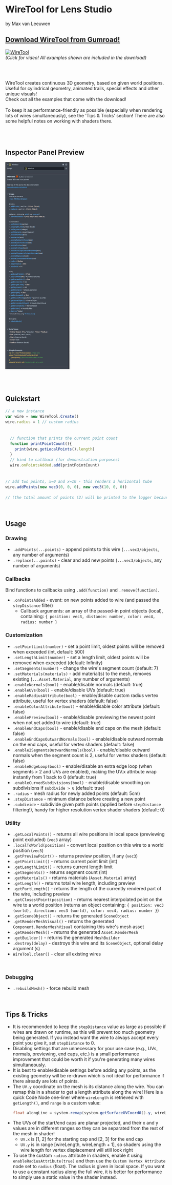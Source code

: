 # WireTool for Lens Studio
by Max van Leeuwen


## [Download WireTool from Gumroad!](https://maxvanleeuwen.gumroad.com/l/wiretool)  


[![WireTool](https://img.youtube.com/vi/k_39vDHRVzs/0.jpg)](https://www.youtube.com/watch?v=k_39vDHRVzs)
<br><i>(Click for video! All examples shown are included in the download)</i><br>

<br><br>

WireTool creates continuous 3D geometry, based on given world positions.
<br>Useful for cylindrical geometry, animated trails, special effects and other unique visuals!
<br>
Check out all the examples that come with the download!
<br><br>
To keep it as performance-friendly as possible (especially when rendering lots of wires simultaneously), see the 'Tips & Tricks' section! There are also some helpful notes on working with shaders there.

<br><br>

## Inspector Panel Preview

<img src="https://github.com/max-van-leeuwen/SnapLensStudio-WireTool/blob/main/WireTool%20Inspector.jpg" width="200">

<br><br>

## Quickstart

```javascript
// a new instance
var wire = new WireTool.Create()
wire.radius = 1 // custom radius


  // function that prints the current point count
  function printPointCount(){
    print(wire.getLocalPoints().length)
  }
  // bind to callback (for demonstration purposes)
  wire.onPointsAdded.add(printPointCount)


// add two points, x=0 and x=10 - this renders a horizontal tube
wire.addPoints(new vec3(0, 0, 0), new vec3(10, 0, 0))

// (the total amount of points (2) will be printed to the logger because of the callback)
```

<br>

## Usage

### Drawing

- `.addPoints(...points)` - append points to this wire (`...vec3/objects`, any number of arguments)
- `.replace(...points)` - clear and add new points (`...vec3/objects`, any number of arguments)

### Callbacks

Bind functions to callbacks using `.add(function)` and `.remove(function)`.

- `.onPointsAdded` - event: on new points added to wire (and passed the `stepDistance` filter)
  - Callback arguments: an array of the passed-in point objects (local), containing: `{ position: vec3, distance: number, color: vec4, radius: number }`

### Customization

- `.setPointLimit(number)` - set a point limit, oldest points will be removed when exceeded (int, default: 500)
- `.setLengthLimit(number)` - set a length limit, oldest points will be removed when exceeded (default: Infinity)
- `.setSegments(number)` - change the wire's segment count (default: 7)
- `.setMaterials(materials)` - add material(s) to the mesh, removes existing (`...Asset.Material`, any number of arguments)
- `.enableNormals(bool)` - enable/disable normals (default: true)
- `.enableUVs(bool)` - enable/disable UVs (default: true)
- `.enableRadiusAttribute(bool)` - enable/disable custom radius vertex attribute, useful for vertex shaders (default: false)
- `.enableColorAttribute(bool)` - enable/disable color attribute (default: false)
- `.enablePreview(bool)` - enable/disable previewing the newest point when not yet added to wire (default: true)
- `.enableEndCaps(bool)` - enable/disable end caps on the mesh (default: false)
- `.enableEndCapsOutwardNormals(bool)` - enable/disable outward normals on the end caps, useful for vertex shaders (default: false)
- `.enable2SegmentsOutwardNormals(bool)` - enable/disable outward normals when the segment count is 2, useful for vertex shaders (default: false)
- `.enableEdgeLoop(bool)` - enable/disable an extra edge loop (when segments > 2 and UVs are enabled), making the UV.x attribute wrap instantly from 1 back to 0 (default: true)
- `.enableCurvedSubdivisions(bool)` - enable/disable smoothing on subdivisions if `subdivide > 0` (default: true)
- `.radius` - mesh radius for newly added points (default: 5cm)
- `.stepDistance` - minimum distance before creating a new point
- `.subdivide` - subdivide given path points (applied before `stepDistance` filtering!), handy for higher resolution vertex shader shaders (default: 0)

### Utility

- `.getLocalPoints()` - returns all wire positions in local space (previewing point excluded) (`vec3` array)
- `.localToWorld(position)` - convert local position on this wire to a world position (`vec3`)
- `.getPreviewPoint()` - returns preview position, if any (`vec3`)
- `.getPointLimit()` - returns current point limit (int)
- `.getLengthLimit()` - returns current length limit
- `.getSegments()` - returns segment count (int)
- `.getMaterials()` - returns materials (`Asset.Material` array)
- `.getLength()` - returns total wire length, including preview
- `.getPartLength()` - returns the length of the currently rendered part of the wire, including preview
- `.getClosestPoint(position)` - returns nearest interpolated point on the wire to a world position (returns an object containing: `{ position: vec3 (world), direction: vec3 (world), color: vec4, radius: number }`)
- `.getSceneObject()` - returns the generated `SceneObject`
- `.getRenderMeshVisual()` - returns the generated `Component.RenderMeshVisual` containing this wire's mesh asset
- `.getRenderMesh()` - returns the generated `Asset.RenderMesh`
- `.getBuilder()` - returns the generated `MeshBuilder`
- `.destroy(delay)` - destroys this wire and its `SceneObject`, optional delay argument (s)
- `WireTool.clear()` - clear all existing wires

<br>

### Debugging

- `.rebuildMesh()` - force rebuild mesh

<br>

## Tips & Tricks

- It is recommended to keep the `stepDistance` value as large as possible if wires are drawn on runtime, as this will prevent too much geometry being generated. If you instead want the wire to always accept every point you give it, set `stepDistance` to 0.
- Disabling settings that are unnecessary for your use case (e.g., UVs, normals, previewing, end caps, etc.) is a small performance improvement that could be worth it if you're generating many wires simultaneously.
- It is best to enable/disable settings before adding any points, as the existing geometry will be re-drawn which is not ideal for performance if there already are lots of points.
- The `UV.y` coordinate on the mesh is its distance along the wire. You can remap this in a shader to get a length attribute along the wire! Here is a quick Code Node one-liner where `wireLength` is retrieved with `getLength()`, and `range` is a custom value:
  ```glsl
  float alongLine = system.remap(system.getSurfaceUVCoord0().y, wireLength, wireLength - range, 0., 1.);
  ```
- The UVs of the start/end caps are planar projected, and their x and y values are in different ranges so they can be separated from the rest of the mesh in shader!
  - `UV.x` is [1, 2] for the starting cap and [2, 3] for the end cap
  - `UV.y` is in range [wireLength, wireLength + 1], so shaders using the wire length for vertex displacement will still look right
- To use the custom `radius` attribute in shaders, enable it using `enableRadiusAttribute(true)` and then use the `Custom Vertex Attribute` node set to `radius` (float). The radius is given in local space. If you want to use a constant radius along the full wire, it is better for performance to simply use a static value in the shader instead.
